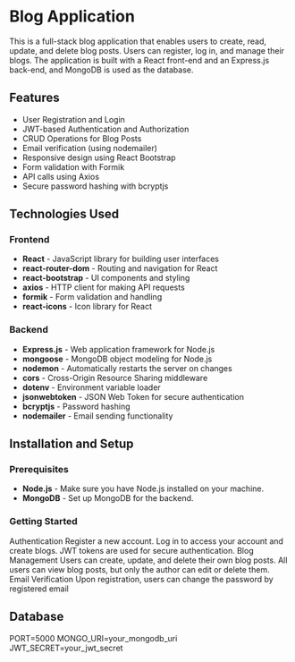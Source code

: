 # Blog Application

This is a full-stack blog application that enables users to create, read, update, and delete blog posts. Users can register, log in, and manage their blogs. The application is built with a React front-end and an Express.js back-end, and MongoDB is used as the database.

## Features

- User Registration and Login
- JWT-based Authentication and Authorization
- CRUD Operations for Blog Posts
- Email verification (using nodemailer)
- Responsive design using React Bootstrap
- Form validation with Formik
- API calls using Axios
- Secure password hashing with bcryptjs

## Technologies Used

### Frontend

- **React** - JavaScript library for building user interfaces
- **react-router-dom** - Routing and navigation for React
- **react-bootstrap** - UI components and styling
- **axios** - HTTP client for making API requests
- **formik** - Form validation and handling
- **react-icons** - Icon library for React

### Backend

- **Express.js** - Web application framework for Node.js
- **mongoose** - MongoDB object modeling for Node.js
- **nodemon** - Automatically restarts the server on changes
- **cors** - Cross-Origin Resource Sharing middleware
- **dotenv** - Environment variable loader
- **jsonwebtoken** - JSON Web Token for secure authentication
- **bcryptjs** - Password hashing
- **nodemailer** - Email sending functionality

## Installation and Setup

### Prerequisites

- **Node.js** - Make sure you have Node.js installed on your machine.
- **MongoDB** - Set up MongoDB for the backend.

### Getting Started

Authentication
Register a new account.
Log in to access your account and create blogs.
JWT tokens are used for secure authentication.
Blog Management
Users can create, update, and delete their own blog posts.
All users can view blog posts, but only the author can edit or delete them.
Email Verification
Upon registration, users can change the password by registered email

## Database

PORT=5000
MONGO_URI=your_mongodb_uri
JWT_SECRET=your_jwt_secret
